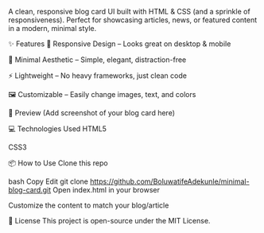 A clean, responsive blog card UI built with HTML & CSS (and a sprinkle of responsiveness).
Perfect for showcasing articles, news, or featured content in a modern, minimal style.

✨ Features
📱 Responsive Design – Looks great on desktop & mobile

🎨 Minimal Aesthetic – Simple, elegant, distraction-free

⚡ Lightweight – No heavy frameworks, just clean code

🖼️ Customizable – Easily change images, text, and colors

📸 Preview
(Add screenshot of your blog card here)

💻 Technologies Used
HTML5

CSS3

📦 How to Use
Clone this repo

bash
Copy
Edit
git clone https://github.com/BoluwatifeAdekunle/minimal-blog-card.git
Open index.html in your browser

Customize the content to match your blog/article

📄 License
This project is open-source under the MIT License.

